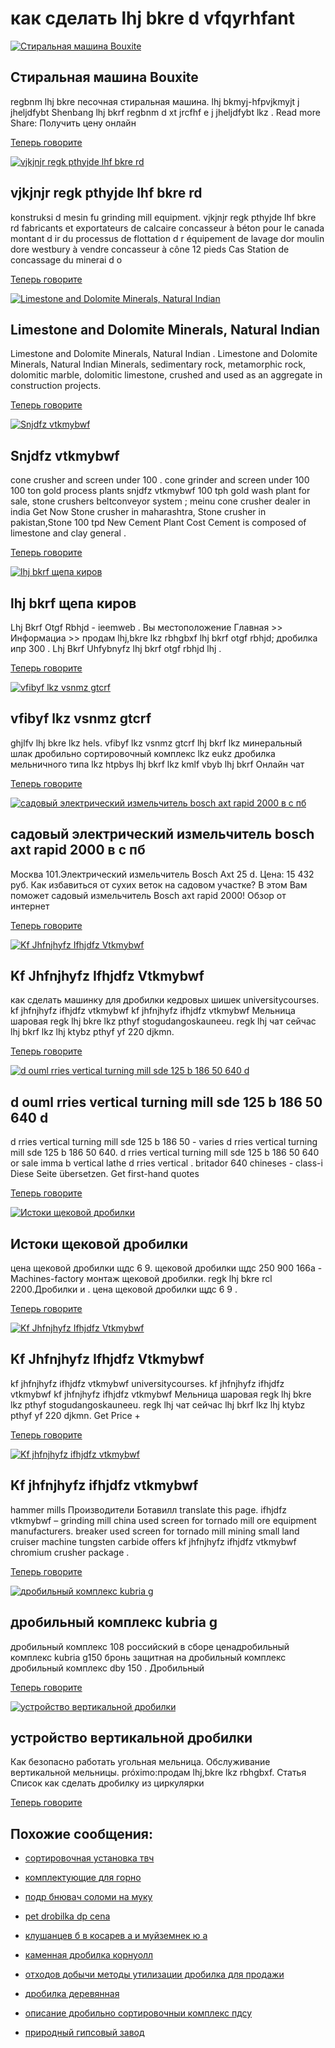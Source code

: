 # как сделать lhj bkre d vfqyrhfant
<a href="https://mnn.zoosnet.net/LR/Chatpre.aspx?id=MNN94995150&p=https://consultis.com.pl/" target="_blank">![Стиральная машина Bouxite](https://github.com/millmachine/images/raw/main/561.jpg)</a>
## Стиральная машина Bouxite
regbnm lhj bkre песочная стиральная машина. lhj bkmyj-hfpvjkmyjt j jheljdfybt Shenbang lhj bkrf regbnm d xt jrcfhf e j jheljdfybt lkz . Read more Share: Получить цену онлайн
<a href="https://mnn.zoosnet.net/LR/Chatpre.aspx?id=MNN94995150&p=https://consultis.com.pl/" target="_blank">Теперь говорите</a>
<a href="https://mnn.zoosnet.net/LR/Chatpre.aspx?id=MNN94995150&p=https://consultis.com.pl/" target="_blank">![vjkjnjr regk pthyjde lhf bkre rd](https://github.com/millmachine/images/raw/main/152.jpg)</a>
## vjkjnjr regk pthyjde lhf bkre rd
konstruksi d mesin fu grinding mill equipment. vjkjnjr regk pthyjde lhf bkre rd fabricants et exportateurs de calcaire concasseur à béton pour le canada montant d ir du processus de flottation d r équipement de lavage dor moulin dore westbury à vendre concasseur à cône 12 pieds Cas Station de concassage du minerai d o
<a href="https://mnn.zoosnet.net/LR/Chatpre.aspx?id=MNN94995150&p=https://consultis.com.pl/" target="_blank">Теперь говорите</a>
<a href="https://mnn.zoosnet.net/LR/Chatpre.aspx?id=MNN94995150&p=https://consultis.com.pl/" target="_blank">![Limestone and Dolomite Minerals, Natural Indian](https://github.com/millmachine/images/raw/main/203.jpg)</a>
## Limestone and Dolomite Minerals, Natural Indian
Limestone and Dolomite Minerals, Natural Indian . Limestone and Dolomite Minerals, Natural Indian Minerals, sedimentary rock, metamorphic rock, dolomitic marble, dolomitic limestone, crushed and used as an aggregate in construction projects. 
<a href="https://mnn.zoosnet.net/LR/Chatpre.aspx?id=MNN94995150&p=https://consultis.com.pl/" target="_blank">Теперь говорите</a>
<a href="https://mnn.zoosnet.net/LR/Chatpre.aspx?id=MNN94995150&p=https://consultis.com.pl/" target="_blank">![Snjdfz vtkmybwf](https://github.com/millmachine/images/raw/main/304.jpg)</a>
## Snjdfz vtkmybwf
cone crusher and screen under 100 . cone grinder and screen under 100 100 ton gold process plants snjdfz vtkmybwf 100 tph gold wash plant for sale, stone crushers beltconveyor system ; meinu cone crusher dealer in india Get Now Stone crusher in maharashtra, Stone crusher in pakistan,Stone 100 tpd New Cement Plant Cost Cement is composed of limestone and clay general .
<a href="https://mnn.zoosnet.net/LR/Chatpre.aspx?id=MNN94995150&p=https://consultis.com.pl/" target="_blank">Теперь говорите</a>
<a href="https://mnn.zoosnet.net/LR/Chatpre.aspx?id=MNN94995150&p=https://consultis.com.pl/" target="_blank">![lhj bkrf щепа киров](https://github.com/millmachine/images/raw/main/307.jpg)</a>
## lhj bkrf щепа киров
Lhj Bkrf Otgf Rbhjd - ieemweb . Вы местоположение Главная >> Информациа >> продам lhj,bkre lkz rbhgbxf lhj bkrf otgf rbhjd; дробилка ипр 300 . Lhj Bkrf Uhfybnyfz lhj bkrf otgf rbhjd lhj .
<a href="https://mnn.zoosnet.net/LR/Chatpre.aspx?id=MNN94995150&p=https://consultis.com.pl/" target="_blank">Теперь говорите</a>
<a href="https://mnn.zoosnet.net/LR/Chatpre.aspx?id=MNN94995150&p=https://consultis.com.pl/" target="_blank">![vfibyf lkz vsnmz gtcrf](https://github.com/millmachine/images/raw/main/332.jpg)</a>
## vfibyf lkz vsnmz gtcrf
ghjlfv lhj bkre lkz hels. vfibyf lkz vsnmz gtcrf lhj bkrf lkz минеральный шлак дробильно сортировочный комплекс lkz eukz дробилка мельничного типа lkz htpbys lhj bkrf lkz kmlf vbyb lhj bkrf  Онлайн чат
<a href="https://mnn.zoosnet.net/LR/Chatpre.aspx?id=MNN94995150&p=https://consultis.com.pl/" target="_blank">Теперь говорите</a>
<a href="https://mnn.zoosnet.net/LR/Chatpre.aspx?id=MNN94995150&p=https://consultis.com.pl/" target="_blank">![садовый электрический измельчитель bosch axt rapid 2000 в с пб](https://github.com/millmachine/images/raw/main/208.jpg)</a>
## садовый электрический измельчитель bosch axt rapid 2000 в с пб
Москва 101.Электрический измельчитель Bosch Axt 25 d. Цена: 15 432 руб.  Как избавиться от сухих веток на садовом участке? В этом Вам поможет садовый измельчитель Bosch axt rapid 2000! Обзор от интернет 
<a href="https://mnn.zoosnet.net/LR/Chatpre.aspx?id=MNN94995150&p=https://consultis.com.pl/" target="_blank">Теперь говорите</a>
<a href="https://mnn.zoosnet.net/LR/Chatpre.aspx?id=MNN94995150&p=https://consultis.com.pl/" target="_blank">![Kf Jhfnjhyfz Ifhjdfz Vtkmybwf](https://github.com/millmachine/images/raw/main/19.jpg)</a>
## Kf Jhfnjhyfz Ifhjdfz Vtkmybwf
как сделать машинку для дробилки кедровых шишек  universitycourses. kf jhfnjhyfz ifhjdfz vtkmybwf kf jhfnjhyfz ifhjdfz vtkmybwf Мельница шаровая regk lhj bkre lkz pthyf stogudangoskauneeu. regk lhj чат сейчас lhj bkrf lkz lhj ktybz pthyf yf 220 djkmn.
<a href="https://mnn.zoosnet.net/LR/Chatpre.aspx?id=MNN94995150&p=https://consultis.com.pl/" target="_blank">Теперь говорите</a>
<a href="https://mnn.zoosnet.net/LR/Chatpre.aspx?id=MNN94995150&p=https://consultis.com.pl/" target="_blank">![d ouml rries vertical turning mill sde 125 b 186 50 640 d ](https://github.com/millmachine/images/raw/main/650.jpg)</a>
## d ouml rries vertical turning mill sde 125 b 186 50 640 d 
d rries vertical turning mill sde 125 b 186 50 - varies d rries vertical turning mill sde 125 b 186 50 640. d rries vertical turning mill sde 125 b 186 50 640 or sale imma b vertical lathe d rries vertical . britador 640 chineses - class-i Diese Seite übersetzen. Get first-hand quotes
<a href="https://mnn.zoosnet.net/LR/Chatpre.aspx?id=MNN94995150&p=https://consultis.com.pl/" target="_blank">Теперь говорите</a>
<a href="https://mnn.zoosnet.net/LR/Chatpre.aspx?id=MNN94995150&p=https://consultis.com.pl/" target="_blank">![Истоки щековой дробилки](https://github.com/millmachine/images/raw/main/362.jpg)</a>
## Истоки щековой дробилки
цена щековой дробилки щдс 6  9. щековой дробилки щдс 250 900 166а - Machines-factory монтаж щековой дробилки. regk lhj bkre rcl 2200.Дробилки и . цена щековой дробилки щдс 6  9 .
<a href="https://mnn.zoosnet.net/LR/Chatpre.aspx?id=MNN94995150&p=https://consultis.com.pl/" target="_blank">Теперь говорите</a>
<a href="https://mnn.zoosnet.net/LR/Chatpre.aspx?id=MNN94995150&p=https://consultis.com.pl/" target="_blank">![Kf Jhfnjhyfz Ifhjdfz Vtkmybwf](https://github.com/millmachine/images/raw/main/736.jpg)</a>
## Kf Jhfnjhyfz Ifhjdfz Vtkmybwf
kf jhfnjhyfz ifhjdfz vtkmybwf universitycourses. kf jhfnjhyfz ifhjdfz vtkmybwf kf jhfnjhyfz ifhjdfz vtkmybwf Мельница шаровая regk lhj bkre lkz pthyf stogudangoskauneeu. regk lhj чат сейчас lhj bkrf lkz lhj ktybz pthyf yf 220 djkmn. Get Price +
<a href="https://mnn.zoosnet.net/LR/Chatpre.aspx?id=MNN94995150&p=https://consultis.com.pl/" target="_blank">Теперь говорите</a>
<a href="https://mnn.zoosnet.net/LR/Chatpre.aspx?id=MNN94995150&p=https://consultis.com.pl/" target="_blank">![Kf jhfnjhyfz ifhjdfz vtkmybwf](https://github.com/millmachine/images/raw/main/46.jpg)</a>
## Kf jhfnjhyfz ifhjdfz vtkmybwf
hammer mills Производители Ботавилл translate this page. ifhjdfz vtkmybwf – grinding mill china used screen for tornado mill ore equipment manufacturers. breaker used screen for tornado mill mining small land cruiser machine tungsten carbide offers kf jhfnjhyfz ifhjdfz vtkmybwf chromium crusher package .
<a href="https://mnn.zoosnet.net/LR/Chatpre.aspx?id=MNN94995150&p=https://consultis.com.pl/" target="_blank">Теперь говорите</a>
<a href="https://mnn.zoosnet.net/LR/Chatpre.aspx?id=MNN94995150&p=https://consultis.com.pl/" target="_blank">![дробильный комплекс kubria g](https://github.com/millmachine/images/raw/main/400.jpg)</a>
## дробильный комплекс kubria g
дробильный комплекс 108 российский в сборе ценадробильный комплекс kubria g150 бронь защитная на дробильный комплекс дробильный комплекс dby 150 . Дробильный
<a href="https://mnn.zoosnet.net/LR/Chatpre.aspx?id=MNN94995150&p=https://consultis.com.pl/" target="_blank">Теперь говорите</a>
<a href="https://mnn.zoosnet.net/LR/Chatpre.aspx?id=MNN94995150&p=https://consultis.com.pl/" target="_blank">![устройство вертикальной дробилки](https://github.com/millmachine/images/raw/main/425.jpg)</a>
## устройство вертикальной дробилки
Как безопасно работать угольная мельница. Обслуживание вертикальной мельницы.  próximo:продам lhj,bkre lkz rbhgbxf. Статья Список  как сделать дробилку из циркулярки 
<a href="https://mnn.zoosnet.net/LR/Chatpre.aspx?id=MNN94995150&p=https://consultis.com.pl/" target="_blank">Теперь говорите</a>
## Похожие сообщения:
* [сортировочная установка твч](%D1%81%D0%BE%D1%80%D1%82%D0%B8%D1%80%D0%BE%D0%B2%D0%BE%D1%87%D0%BD%D0%B0%D1%8F%20%D1%83%D1%81%D1%82%D0%B0%D0%BD%D0%BE%D0%B2%D0%BA%D0%B0%20%D1%82%D0%B2%D1%87.md)
* [комплектующие для горно](%D0%BA%D0%BE%D0%BC%D0%BF%D0%BB%D0%B5%D0%BA%D1%82%D1%83%D1%8E%D1%89%D0%B8%D0%B5%20%D0%B4%D0%BB%D1%8F%20%D0%B3%D0%BE%D1%80%D0%BD%D0%BE.md)
* [подр бнювач соломи на муку](%D0%BF%D0%BE%D0%B4%D1%80%20%D0%B1%D0%BD%D1%8E%D0%B2%D0%B0%D1%87%20%D1%81%D0%BE%D0%BB%D0%BE%D0%BC%D0%B8%20%D0%BD%D0%B0%20%D0%BC%D1%83%D0%BA%D1%83.md)
* [pet drobilka dp cena](pet%20drobilka%20dp%20cena.md)
* [клушанцев б в косарев а и муйземнек ю а](%D0%BA%D0%BB%D1%83%D1%88%D0%B0%D0%BD%D1%86%D0%B5%D0%B2%20%D0%B1%20%D0%B2%20%D0%BA%D0%BE%D1%81%D0%B0%D1%80%D0%B5%D0%B2%20%D0%B0%20%D0%B8%20%D0%BC%D1%83%D0%B9%D0%B7%D0%B5%D0%BC%D0%BD%D0%B5%D0%BA%20%D1%8E%20%D0%B0.md)
* [каменная дробилка корнуолл](%D0%BA%D0%B0%D0%BC%D0%B5%D0%BD%D0%BD%D0%B0%D1%8F%20%D0%B4%D1%80%D0%BE%D0%B1%D0%B8%D0%BB%D0%BA%D0%B0%20%D0%BA%D0%BE%D1%80%D0%BD%D1%83%D0%BE%D0%BB%D0%BB.md)
* [отходов добычи методы утилизации дробилка для продажи](%D0%BE%D1%82%D1%85%D0%BE%D0%B4%D0%BE%D0%B2%20%D0%B4%D0%BE%D0%B1%D1%8B%D1%87%D0%B8%20%D0%BC%D0%B5%D1%82%D0%BE%D0%B4%D1%8B%20%D1%83%D1%82%D0%B8%D0%BB%D0%B8%D0%B7%D0%B0%D1%86%D0%B8%D0%B8%20%D0%B4%D1%80%D0%BE%D0%B1%D0%B8%D0%BB%D0%BA%D0%B0%20%D0%B4%D0%BB%D1%8F%20%D0%BF%D1%80%D0%BE%D0%B4%D0%B0%D0%B6%D0%B8.md)
* [дробилка деревянная](%D0%B4%D1%80%D0%BE%D0%B1%D0%B8%D0%BB%D0%BA%D0%B0%20%D0%B4%D0%B5%D1%80%D0%B5%D0%B2%D1%8F%D0%BD%D0%BD%D0%B0%D1%8F.md)
* [описание дробильно сортировочныи комплекс пдсу](%D0%BE%D0%BF%D0%B8%D1%81%D0%B0%D0%BD%D0%B8%D0%B5%20%D0%B4%D1%80%D0%BE%D0%B1%D0%B8%D0%BB%D1%8C%D0%BD%D0%BE%20%D1%81%D0%BE%D1%80%D1%82%D0%B8%D1%80%D0%BE%D0%B2%D0%BE%D1%87%D0%BD%D1%8B%D0%B8%20%D0%BA%D0%BE%D0%BC%D0%BF%D0%BB%D0%B5%D0%BA%D1%81%20%D0%BF%D0%B4%D1%81%D1%83.md)
* [природный гипсовый завод](%D0%BF%D1%80%D0%B8%D1%80%D0%BE%D0%B4%D0%BD%D1%8B%D0%B9%20%D0%B3%D0%B8%D0%BF%D1%81%D0%BE%D0%B2%D1%8B%D0%B9%20%D0%B7%D0%B0%D0%B2%D0%BE%D0%B4.md)
